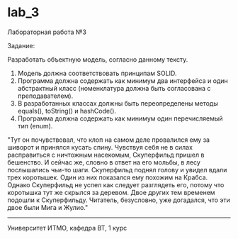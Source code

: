 # lab_3

Лабораторная работа №3

Задание:

Разработать объектную модель, согласно данному тексту.

1. Модель должна соответствовать принципам SOLID.
2. Программа должна содержать как минимум два интерфейса и один абстрактный класс (номенклатура должна быть согласована с преподавателем).
3. В разработанных классах должны быть переопределены методы equals(), toString() и hashCode().
4. Программа должна содержать как минимум один перечисляемый тип (enum).

"Тут он почувствовал, что клоп на самом деле провалился ему за шиворот и принялся кусать спину. Чувствуя себя не в силах расправиться с ничтожным насекомым, Скуперфильд пришел в бешенство. И сейчас же, словно в ответ на его мольбы, в лесу послышались чьи-то шаги. Скуперфильд поднял голову и увидел вдали трех коротышек. Один из них показался ему похожим на Крабса. Однако Скуперфильд не успел как следует разглядеть его, потому что коротышка тут же скрылся за деревом. Двое других тем временем подошли к Скуперфильду. Читатель, безусловно, уже догадался, что эти двое были Мига и Жулио."
________________________________________________________________________________________
Университет ИТМО, кафедра ВТ, 1 курс
